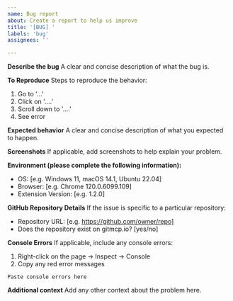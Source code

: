 ```yaml
---
name: Bug report
about: Create a report to help us improve
title: '[BUG] '
labels: 'bug'
assignees: ''

---
```


**Describe the bug**
A clear and concise description of what the bug is.

**To Reproduce**
Steps to reproduce the behavior:
1. Go to '...'
2. Click on '....'
3. Scroll down to '....'
4. See error

**Expected behavior**
A clear and concise description of what you expected to happen.

**Screenshots**
If applicable, add screenshots to help explain your problem.

**Environment (please complete the following information):**
 - OS: [e.g. Windows 11, macOS 14.1, Ubuntu 22.04]
 - Browser: [e.g. Chrome 120.0.6099.109]
 - Extension Version: [e.g. 1.2.0]

**GitHub Repository Details**
If the issue is specific to a particular repository:
 - Repository URL: [e.g. https://github.com/owner/repo]
 - Does the repository exist on gitmcp.io? [yes/no]

**Console Errors**
If applicable, include any console errors:
1. Right-click on the page → Inspect → Console
2. Copy any red error messages

```
Paste console errors here
```

**Additional context**
Add any other context about the problem here.
